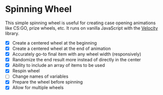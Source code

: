 # Spinning Wheel

This simple spinning wheel is useful for creating case opening animations like CS:GO, prize wheels, etc. It runs on vanilla JavaScript with the [Velocity](https://github.com/julianshapiro/velocity) library.

- [x] Create a centered wheel at the beginning
- [x] Create a centered wheel at the end of animation
- [x] Accurately go-to final item with any wheel width (responsively)
- [x] Randomize the end result more instead of directly in the center
- [x] Ability to include an array of items to be used
- [x] Respin wheel
- [ ] Change names of variables
- [x] Prepare the wheel before spinning
- [x] Allow for multiple wheels